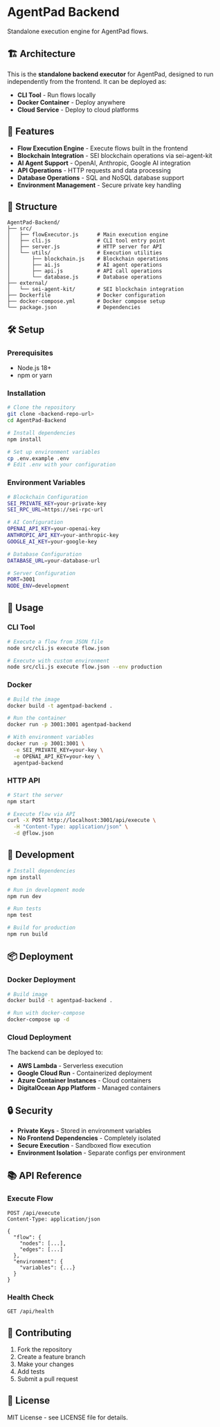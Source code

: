 # AgentPad Backend

Standalone execution engine for AgentPad flows.

## 🏗️ Architecture

This is the **standalone backend executor** for AgentPad, designed to run independently from the frontend. It can be deployed as:

- **CLI Tool** - Run flows locally
- **Docker Container** - Deploy anywhere
- **Cloud Service** - Deploy to cloud platforms

## 🚀 Features

- **Flow Execution Engine** - Execute flows built in the frontend
- **Blockchain Integration** - SEI blockchain operations via sei-agent-kit
- **AI Agent Support** - OpenAI, Anthropic, Google AI integration
- **API Operations** - HTTP requests and data processing
- **Database Operations** - SQL and NoSQL database support
- **Environment Management** - Secure private key handling

## 📁 Structure

```
AgentPad-Backend/
├── src/
│   ├── flowExecutor.js      # Main execution engine
│   ├── cli.js               # CLI tool entry point
│   ├── server.js            # HTTP server for API
│   └── utils/               # Execution utilities
│       ├── blockchain.js    # Blockchain operations
│       ├── ai.js            # AI agent operations
│       ├── api.js           # API call operations
│       └── database.js      # Database operations
├── external/
│   └── sei-agent-kit/       # SEI blockchain integration
├── Dockerfile               # Docker configuration
├── docker-compose.yml       # Docker compose setup
└── package.json             # Dependencies
```

## 🛠️ Setup

### Prerequisites

- Node.js 18+
- npm or yarn

### Installation

```bash
# Clone the repository
git clone <backend-repo-url>
cd AgentPad-Backend

# Install dependencies
npm install

# Set up environment variables
cp .env.example .env
# Edit .env with your configuration
```

### Environment Variables

```bash
# Blockchain Configuration
SEI_PRIVATE_KEY=your-private-key
SEI_RPC_URL=https://sei-rpc-url

# AI Configuration
OPENAI_API_KEY=your-openai-key
ANTHROPIC_API_KEY=your-anthropic-key
GOOGLE_AI_KEY=your-google-key

# Database Configuration
DATABASE_URL=your-database-url

# Server Configuration
PORT=3001
NODE_ENV=development
```

## 🚀 Usage

### CLI Tool

```bash
# Execute a flow from JSON file
node src/cli.js execute flow.json

# Execute with custom environment
node src/cli.js execute flow.json --env production
```

### Docker

```bash
# Build the image
docker build -t agentpad-backend .

# Run the container
docker run -p 3001:3001 agentpad-backend

# With environment variables
docker run -p 3001:3001 \
  -e SEI_PRIVATE_KEY=your-key \
  -e OPENAI_API_KEY=your-key \
  agentpad-backend
```

### HTTP API

```bash
# Start the server
npm start

# Execute flow via API
curl -X POST http://localhost:3001/api/execute \
  -H "Content-Type: application/json" \
  -d @flow.json
```

## 🔧 Development

```bash
# Install dependencies
npm install

# Run in development mode
npm run dev

# Run tests
npm test

# Build for production
npm run build
```

## 📦 Deployment

### Docker Deployment

```bash
# Build image
docker build -t agentpad-backend .

# Run with docker-compose
docker-compose up -d
```

### Cloud Deployment

The backend can be deployed to:
- **AWS Lambda** - Serverless execution
- **Google Cloud Run** - Containerized deployment
- **Azure Container Instances** - Cloud containers
- **DigitalOcean App Platform** - Managed containers

## 🔒 Security

- **Private Keys** - Stored in environment variables
- **No Frontend Dependencies** - Completely isolated
- **Secure Execution** - Sandboxed flow execution
- **Environment Isolation** - Separate configs per environment

## 📚 API Reference

### Execute Flow

```http
POST /api/execute
Content-Type: application/json

{
  "flow": {
    "nodes": [...],
    "edges": [...]
  },
  "environment": {
    "variables": {...}
  }
}
```

### Health Check

```http
GET /api/health
```

## 🤝 Contributing

1. Fork the repository
2. Create a feature branch
3. Make your changes
4. Add tests
5. Submit a pull request

## 📄 License

MIT License - see LICENSE file for details. 